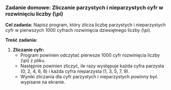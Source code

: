 

### Zadanie domowe: Zliczanie parzystych i nieparzystych cyfr w rozwinięciu liczby \(\pi\)

**Cel zadania:**
Napisz program, który zlicza liczbę parzystych i nieparzystych cyfr w pierwszych 1000 cyfrach rozwinięcia dziesiętnego liczby \(\pi\).

**Treść zadania:**
1. **Zliczanie cyfr:**
   - Program powinien odczytać pierwsze 1000 cyfr rozwinięcia liczby \(\pi\) z pliku.
   - Następnie powinien zliczyć, ile razy występuje każda cyfra parzysta (0, 2, 4, 6, 8) i każda cyfra nieparzysta (1, 3, 5, 7, 9).
   - Wyniki zliczania dla cyfr parzystych i nieparzystych powinny być wypisane na ekranie.

